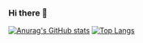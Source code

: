 ### Hi there 👋

<!--
**JBD-Code/JBD-Code** is a ✨ _special_ ✨ repository because its `README.md` (this file) appears on your GitHub profile.

Here are some ideas to get you started:

- 🔭 I’m currently working on ...
- 🌱 I’m currently learning ...
- 👯 I’m looking to collaborate on ...
- 🤔 I’m looking for help with ...
- 💬 Ask me about ...
- 📫 How to reach me: ...
- 😄 Pronouns: ...
- ⚡ Fun fact: ...
-->
[![Anurag's GitHub stats](https://github-readme-stats.vercel.app/api?username=JBD-Code)](https://github.com/anuraghazra/github-readme-stats&hide=commits,prs,issues)
[![Top Langs](https://github-readme-stats.vercel.app/api/top-langs/?username=JBD-Code&layout=compact)](https://github.com/anuraghazra/github-readme-stats)
